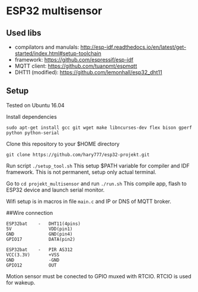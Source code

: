 

# ESP32 multisensor

## Used libs

 - compilators and manulals: http://esp-idf.readthedocs.io/en/latest/get-started/index.html#setup-toolchain
 - framework: https://github.com/espressif/esp-idf
 - MQTT client: https://github.com/tuanpmt/espmqtt
 - DHT11 (modified): https://github.com/lemonhall/esp32_dht11


## Setup

Tested on Ubuntu 16.04

Install dependencies
```
sudo apt-get install gcc git wget make libncurses-dev flex bison gperf python python-serial
```

Clone this repository to your $HOME directory
```
git clone https://github.com/hary777/esp32-projekt.git
```

Run script `./setup_tool.sh`
This setup $PATH variable for compiler and IDF framework.
This is not permanent, setup only actual terminal.

Go to `cd projekt_multisensor` and run `./run.sh`
This compile app, flash to ESP32 device and launch serial monitor.

Wifi setup is in macros in file `main.c` and IP or DNS of MQTT broker.


##Wire connection
```
ESP32bat	-	DHT11(4pins)
5V				VDD(pin1)
GND				GND(pin4)
GPIO17			DATA(pin2)

ESP32bat	-	PIR AS312
VCC(3.3V)		+VSS
GND				-GND
GPIO12			OUT
```

Motion sensor must be conected to GPIO muxed with RTCIO. RTCIO is used for wakeup.








